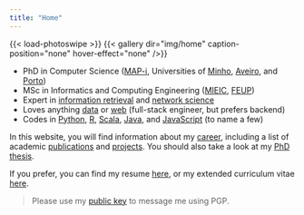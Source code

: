 ```yaml
---
title: "Home"
---
```


{{< load-photoswipe >}}
{{< gallery dir="img/home" caption-position="none" hover-effect="none" />}}

- PhD in Computer Science ([MAP-i](https://mapi.map.edu.pt/), Universities of [Minho](https://www.uminho.pt/EN), [Aveiro](https://www.ua.pt/), and [Porto](https://sigarra.up.pt/up/en/))
- MSc in Informatics and Computing Engineering ([MIEIC](https://sigarra.up.pt/feup/en/CUR_GERAL.CUR_VIEW?pv_ano_lectivo=2020&pv_origem=CUR&pv_tipo_cur_sigla=MI&pv_curso_id=742), [FEUP](https://sigarra.up.pt/feup/en/WEB_PAGE.INICIAL))
- Expert in [information retrieval](https://en.wikipedia.org/wiki/Information_retrieval) and [network science](https://en.wikipedia.org/wiki/Network_science)
- Loves anything [data](https://en.wikipedia.org/wiki/Data) or [web](https://en.wikipedia.org/wiki/World_Wide_Web) (full-stack engineer, but prefers backend)
- Codes in [Python](https://www.python.org/), [R](https://www.r-project.org/), [Scala](https://scala-lang.org/), [Java](https://dev.java/), and [JavaScript](https://nodejs.org/en/) (to name a few)

In this website, you will find information about my [career](/career), including a list of academic [publications](/academy/publications) and [projects](/academy/projects). You should also take a look at my [PhD thesis](thesis.pdf).

If you prefer, you can find my resume [here](resume.pdf), or my extended curriculum vitae [here](cv.pdf).

> Please use my [public key](pgp-public-key.txt) to message me using PGP.
